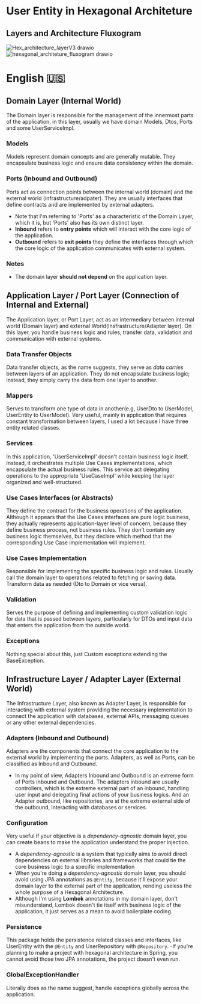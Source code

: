 # User Entity in Hexagonal Architeture


## Layers and Architecture Fluxogram
![Hex_architecture_layerV3 drawio](https://github.com/user-attachments/assets/c8e8ecee-092a-47c3-8de0-43a5a146348f)
  ![hexagonal_architeture_fluxogram drawio](https://github.com/user-attachments/assets/751cc8ff-76d2-4ce5-bece-7fd7c7c24d40)


# **English :us:**


## Domain Layer (Internal World)

The Domain layer is responsible for the management of the innermost parts of the application, in this layer, usually we have domain Models, Dtos, Ports and some UserServiceImpl.

### Models
Models represent domain concepts and are generally mutable. They encapsulate business logic and ensure data consistency within the domain.

### Ports (Inbound and Outbound)
Ports act as connection points between the internal world (domain) and the external world (infrastructure/adpater). They are usually interfaces that define contracts and are implemented by external adapters.
- Note that I'm referring to 'Ports' as a characteristic of the Domain Layer, which it is, but 'Ports' also has its own distinct layer.
- **Inbound** refers to **entry points** which will interact with the core logic of the application.
- **Outbound** refers to **exit points** they define the interfaces through which the core logic of the application communicates with external system. 


### Notes

- The domain layer **should not depend** on the application layer.

## Application Layer / Port Layer (Connection of Internal and External)

The Application layer, or Port Layer, act as an intermediary between internal world (Domain layer) and external World(Insfrastructure/Adapter layer).
On this layer, you handle business logic and rules, transfer data, validation and communication with external systems.

### Data Transfer Objects
Data transfer objects, as the name suggests, they serve as *data carries* between layers of an application.
They do not encapsulate business logic; instead, they simply carry the data from one layer to another.

### Mappers
Serves to transform one type of data in another(e.g, UserDto to UserModel, UserEntity to UserModel).
Very useful, mainly in application that requires constant transformation between layers, I used a lot because I have three entity related classes.

### Services
In this application, 'UserServiceImpl' doesn't contain business logic itself.
Instead, it orchestrates multiple Use Cases implementations, which encapsulate the actual business rules.
This service act delegating operations to the appropriate 'UseCaseImpl' while keeping the layer organized and well-structured.

### Use Cases Interfaces (or Abstracts)
They define the contract for the business operations of the application.
Although it appears that the Use Cases interfaces are pure logic business, they actually represents application-layer level of concern, because they define business process, not business rules.
They don't contain any business logic themselves, but they declare which method that the corresponding Use Case implementation will implement.

### Use Cases Implementation
Responsible for implementing the specific business logic and rules.
Usually call the domain layer to operations related to fetching or saving data.
Transform data as needed (Dto to Domain or vice versa).

### Validation
Serves the purpose of defining and implementing custom validation logic for data that is passed between layers, particularly for DTOs and input data that enters the application from the outside world.

### Exceptions
Nothing special about this, just Custom exceptions extending the BaseException.

## Infrastructure Layer / Adapter Layer (External World)

The Infrastructure Layer, also known as Adapter Layer, is responsible for interacting with external system providing the necessary implementation to connect the application with databases, external APIs, messaging queues or any other external dependencies.

### Adapters (Inbound and Outbound)
Adapters are the components that connect the core application to the external world by implementing the ports.
Adapters, as well as Ports, can be classified as Inbound and Outbound.
- In my point of view, Adapters Inbound and Outbound is an extreme form of Ports Inbound and Outbound. The adapters inbound are usually controllers, which is the extreme external part of an inbound, handling user input and delegating final actions of your business logics. And an Adapter outbound, like repositories, are at the extreme external side of the outbound, interacting with databases or services.

### Configuration
Very useful if your objective is a *dependency-agnostic* domain layer, you can create beans to make the application understand the proper injection.
- A *dependency-agnostic* is a system that typically aims to avoid direct dependencies on external libraries and frameworks that could tie the core business logic to a specific implementation
- When you're doing a *dependency-agnostic* domain layer, you should avoid using JPA annotations as `@Entity`, because it'll expose your domain layer to the external part of the application, rending useless the whole purpose of a Hexagonal Architecture. 
- Although I'm using **Lombok** annotations in my domain layer, don't misunderstand, Lombok doesn't tie itself with business logic of the application, it just serves as a mean to avoid boilerplate coding.

### Persistence
This package holds the persistence related classes and interfaces, like UserEntity with the `@Entity` and UserRepository with `@Repository`.
-If you're planning to make a project with hexagonal architecture in Spring, you cannot avoid those two JPA annotations, the project doesn't even run.

### GlobalExceptionHandler
Literally does as the name suggest, handle exceptions globally across the application. 

